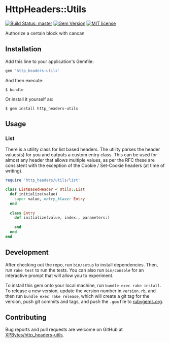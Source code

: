 # HttpHeaders::Utils

[![Build Status: master](https://travis-ci.com/XPBytes/http_headers-utils.svg)](https://travis-ci.com/XPBytes/http_headers-utils)
[![Gem Version](https://badge.fury.io/rb/http_headers-utils.svg)](https://badge.fury.io/rb/http_headers-utils)
[![MIT license](http://img.shields.io/badge/license-MIT-brightgreen.svg)](http://opensource.org/licenses/MIT)

Authorize a certain block with cancan

## Installation

Add this line to your application's Gemfile:

```ruby
gem 'http_headers-utils'
```

And then execute:

    $ bundle

Or install it yourself as:

    $ gem install http_headers-utils

## Usage

### List

There is a utility class for list based headers. The utility parses the header values(s) for you and 
outputs a custom entry class. This can be used for almost any header that allows multiple values, as
per the RFC these are consistent with the exception of the Cookie / Set-Cookie headers (at time of 
writing).

```ruby
require 'http_headers/utils/list'

class ListBasedHeader < Utils::List
  def initialize(value)
    super value, entry_klazz: Entry
  end
  
  class Entry
    def initialize(value, index:, parameters:)
    
    end
  end
end
```

## Development

After checking out the repo, run `bin/setup` to install dependencies. Then, run `rake test` to run the tests. You can
also run `bin/console` for an interactive prompt that will allow you to experiment.

To install this gem onto your local machine, run `bundle exec rake install`. To release a new version, update the
version number in `version.rb`, and then run `bundle exec rake release`, which will create a git tag for the version,
push git commits and tags, and push the `.gem` file to [rubygems.org](https://rubygems.org).

## Contributing

Bug reports and pull requests are welcome on GitHub at [XPBytes/http_headers-utils](https://github.com/XPBytes/http_headers-utils).
